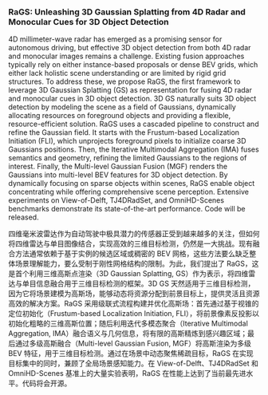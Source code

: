 ### RaGS: Unleashing 3D Gaussian Splatting from 4D Radar and Monocular Cues for 3D Object Detection

4D millimeter-wave radar has emerged as a promising sensor for autonomous driving, but effective 3D object detection from both 4D radar and monocular images remains a challenge. Existing fusion approaches typically rely on either instance-based proposals or dense BEV grids, which either lack holistic scene understanding or are limited by rigid grid structures. To address these, we propose RaGS, the first framework to leverage 3D Gaussian Splatting (GS) as representation for fusing 4D radar and monocular cues in 3D object detection. 3D GS naturally suits 3D object detection by modeling the scene as a field of Gaussians, dynamically allocating resources on foreground objects and providing a flexible, resource-efficient solution. RaGS uses a cascaded pipeline to construct and refine the Gaussian field. It starts with the Frustum-based Localization Initiation (FLI), which unprojects foreground pixels to initialize coarse 3D Gaussians positions. Then, the Iterative Multimodal Aggregation (IMA) fuses semantics and geometry, refining the limited Gaussians to the regions of interest. Finally, the Multi-level Gaussian Fusion (MGF) renders the Gaussians into multi-level BEV features for 3D object detection. By dynamically focusing on sparse objects within scenes, RaGS enable object concentrating while offering comprehensive scene perception. Extensive experiments on View-of-Delft, TJ4DRadSet, and OmniHD-Scenes benchmarks demonstrate its state-of-the-art performance. Code will be released.

四维毫米波雷达作为自动驾驶中极具潜力的传感器正受到越来越多的关注，但如何将四维雷达与单目图像结合，实现高效的三维目标检测，仍然是一大挑战。现有融合方法通常依赖于基于实例的候选区域或稠密的 BEV 网格，这些方法要么缺乏整体场景理解能力，要么受制于刚性网格结构的限制。为此，我们提出了 RaGS，这是首个利用三维高斯点渲染（3D Gaussian Splatting, GS）作为表示，将四维雷达与单目信息融合用于三维目标检测的框架。3D GS 天然适用于三维目标检测，因为它将场景建模为高斯场，能够动态将资源分配到前景目标上，提供灵活且资源高效的解决方案。RaGS 采用级联式流程构建并优化高斯场：首先通过基于视锥的定位初始化（Frustum-based Localization Initiation, FLI），将前景像素反投影以初始化粗略的三维高斯位置；随后利用迭代多模态聚合（Iterative Multimodal Aggregation, IMA）融合语义与几何信息，将有限的高斯精炼到感兴趣区域；最后通过多级高斯融合（Multi-level Gaussian Fusion, MGF）将高斯渲染为多级 BEV 特征，用于三维目标检测。通过在场景中动态聚焦稀疏目标，RaGS 在实现目标集中的同时，兼顾了全局场景感知能力。在 View-of-Delft、TJ4DRadSet 和 OmniHD-Scenes 基准上的大量实验表明，RaGS 在性能上达到了当前最先进水平。代码将会开源。
